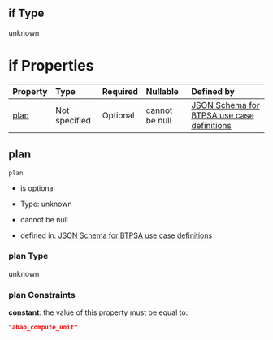 ## if Type

unknown

# if Properties

| Property      | Type          | Required | Nullable       | Defined by                                                                                                                                                                                                                                |
| :------------ | :------------ | :------- | :------------- | :---------------------------------------------------------------------------------------------------------------------------------------------------------------------------------------------------------------------------------------- |
| [plan](#plan) | Not specified | Optional | cannot be null | [JSON Schema for BTPSA use case definitions](btpsa-usecase-properties-services-items-allof-1-then-allof-0-then-allof-1-if-properties-plan.md "undefined#/properties/services/items/allOf/1/then/allOf/0/then/allOf/1/if/properties/plan") |

## plan



`plan`

*   is optional

*   Type: unknown

*   cannot be null

*   defined in: [JSON Schema for BTPSA use case definitions](btpsa-usecase-properties-services-items-allof-1-then-allof-0-then-allof-1-if-properties-plan.md "undefined#/properties/services/items/allOf/1/then/allOf/0/then/allOf/1/if/properties/plan")

### plan Type

unknown

### plan Constraints

**constant**: the value of this property must be equal to:

```json
"abap_compute_unit"
```
